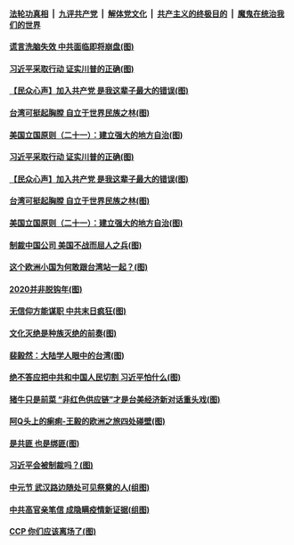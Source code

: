 

####  [法轮功真相](../../../../basic/blob/master/README.md?t=09061802) &nbsp;|&nbsp; [九评共产党](../../../../9ping.md/blob/master/README.md?t=09061802) &nbsp;|&nbsp; [解体党文化](../../../../jtdwh.md/blob/master/README.md?t=09061802)  &nbsp;|&nbsp; [共产主义的终极目的](../../../../gczydzjmd.md/blob/master/README.md?t=09061802) &nbsp;|&nbsp; [魔鬼在统治我们的世界](../../../../mgztzwmdsj.md/blob/master/README.md?t=09061802) 

#### [谎言洗脑失效 中共面临即将崩盘(图)](../pages/p4/945347.md?t=09061802) 


#### [习近平采取行动 证实川普的正确(图)](../pages/p4/945337.md?t=09061802) 

#### [【民众心声】加入共产党 是我这辈子最大的错误(图)](../pages/p4/944929.md?t=09061802) 

#### [台湾可挺起胸膛 自立于世界民族之林(图)](../pages/p4/945297.md?t=09061802) 

#### [美国立国原则（二十一）：建立强大的地方自治(图)](../pages/p4/944288.md?t=09061802) 


#### [习近平采取行动 证实川普的正确(图)](../pages/p4/945337.md?t=09061802) 

#### [【民众心声】加入共产党 是我这辈子最大的错误(图)](../pages/p4/944929.md?t=09061802) 

#### [台湾可挺起胸膛 自立于世界民族之林(图)](../pages/p4/945297.md?t=09061802) 

#### [美国立国原则（二十一）：建立强大的地方自治(图)](../pages/p4/944288.md?t=09061802) 

#### [制裁中国公司 美国不战而屈人之兵(图)](../pages/p4/945292.md?t=09061802) 

#### [这个欧洲小国为何敢跟台湾站一起？(图)](../pages/p4/945295.md?t=09061802) 


#### [2020并非脱钩年(图)](../pages/p4/945238.md?t=09061802) 

#### [无信仰方能谋职 中共末日疯狂(图)](../pages/p4/945217.md?t=09061802) 

#### [文化灭绝是种族灭绝的前奏(图)](../pages/p4/945180.md?t=09061802) 

#### [裴毅然：大陆学人眼中的台湾(图)](../pages/p4/945175.md?t=09061802) 

#### [绝不答应把中共和中国人民切割 习近平怕什么(图)](../pages/p4/945182.md?t=09061802) 

#### [猪牛只是前菜 “非红色供应链”才是台美经济新对话重头戏(图)](../pages/p4/945185.md?t=09061802) 

#### [阿Q头上的瘌痢-王毅的欧洲之旅四处碰壁(图)](../pages/p4/945174.md?t=09061802) 

#### [是共匪 也是绑匪(图)](../pages/p4/945173.md?t=09061802) 

#### [习近平会被制裁吗？(图)](../pages/p4/945195.md?t=09061802) 

#### [中元节 武汉路边随处可见祭奠的人(组图)](../pages/p4/945091.md?t=09061802) 

#### [中共高官亲笔信 成隐瞒疫情新证据(组图)](../pages/p4/945088.md?t=09061802) 

#### [CCP 你们应该离场了(图)](../pages/p4/945084.md?t=09061802) 

